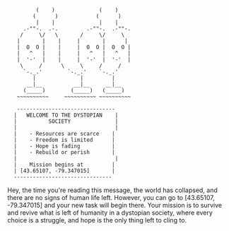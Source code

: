              (    )              (    )
            (      )            (      )
             |    |              |    |
         .-""-.  .-.         .-""-.  .-""-.
        /     \/   \       /     \/     \
       |       |    |     |       |      |
       |  O  O |    |     |  O  O |  O  O |
       |   ^   |    |     |   ^   |   ^   |
       |  '-'  |    |     |  '-'  |  '-'  |
        \     /      \     \     /     /
         `-._.'        `-._.'    `-._.'
            |              |         |
          __|__          __|__     __|__
         (_____)        (_____)   (_____)
       ~~~~~~~~~~     ~~~~~~~~~~ ~~~~~~~~~~

       -------------------------------
      |   WELCOME TO THE DYSTOPIAN    |
      |          SOCIETY              |
      |                               |
      |    - Resources are scarce    |
      |    - Freedom is limited      |
      |    - Hope is fading          |
      |    - Rebuild or perish       |
      |                               |
      |    Mission begins at         |
      | [43.65107, -79.347015]       |
      -------------------------------

Hey, the time you're reading this message, the world has collapsed,
and there are no signs of human life left. However, you can go to
[43.65107, -79.347015] and your new task will begin there.
Your mission is to survive and revive what is left of humanity in a dystopian society,
where every choice is a struggle, and hope is the only thing left to cling to.
